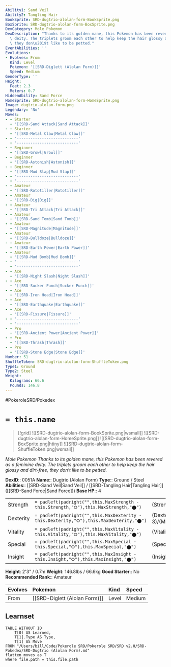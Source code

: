 ```yaml
---
Ability1: Sand Veil
Ability2: Tangling Hair
BookSprite: SRD-dugtrio-alolan-form-BookSprite.png
BoxSprite: SRD-dugtrio-alolan-form-BoxSprite.png
DexCategory: Mole Pokemon
DexDescription: "Thanks to its golden mane, this Pokemon has been revered as a feminine\
  \ deity. The triplets groom each other to help keep the hair glossy and dirt-free,\
  \ they don\u2019t like to be petted."
EventAbilities: ''
Evolutions:
- Evolves: From
  Kind: Level
  Pokemon: '[[SRD-Diglett (Alolan Form)]]'
  Speed: Medium
GenderType: ''
Height:
  Feet: 2.3
  Meters: 0.7
HiddenAbility: Sand Force
HomeSprite: SRD-dugtrio-alolan-form-HomeSprite.png
Image: dugtrio-alolan-form.png
Legendary: 'No'
Moves:
- - Starter
  - '[[SRD-Sand Attack|Sand Attack]]'
- - Starter
  - '[[SRD-Metal Claw|Metal Claw]]'
- - '---------------------------'
  - '---------------------------'
- - Beginner
  - '[[SRD-Growl|Growl]]'
- - Beginner
  - '[[SRD-Astonish|Astonish]]'
- - Beginner
  - '[[SRD-Mud Slap|Mud Slap]]'
- - '---------------------------'
  - '---------------------------'
- - Amateur
  - '[[SRD-Rototiller|Rototiller]]'
- - Amateur
  - '[[SRD-Dig|Dig]]'
- - Amateur
  - '[[SRD-Tri Attack|Tri Attack]]'
- - Amateur
  - '[[SRD-Sand Tomb|Sand Tomb]]'
- - Amateur
  - '[[SRD-Magnitude|Magnitude]]'
- - Amateur
  - '[[SRD-Bulldoze|Bulldoze]]'
- - Amateur
  - '[[SRD-Earth Power|Earth Power]]'
- - Amateur
  - '[[SRD-Mud Bomb|Mud Bomb]]'
- - '---------------------------'
  - '---------------------------'
- - Ace
  - '[[SRD-Night Slash|Night Slash]]'
- - Ace
  - '[[SRD-Sucker Punch|Sucker Punch]]'
- - Ace
  - '[[SRD-Iron Head|Iron Head]]'
- - Ace
  - '[[SRD-Earthquake|Earthquake]]'
- - Ace
  - '[[SRD-Fissure|Fissure]]'
- - '---------------------------'
  - '---------------------------'
- - Pro
  - '[[SRD-Ancient Power|Ancient Power]]'
- - Pro
  - '[[SRD-Thrash|Thrash]]'
- - Pro
  - '[[SRD-Stone Edge|Stone Edge]]'
Number: 51
ShuffleToken: SRD-dugtrio-alolan-form-ShuffleToken.png
Type1: Ground
Type2: Steel
Weight:
  Kilograms: 66.6
  Pounds: 146.8
---
```


#PokeroleSRD/Pokedex

# `= this.name`

> [!grid]
> ![[SRD-dugtrio-alolan-form-BookSprite.png|wsmall]]
> ![[SRD-dugtrio-alolan-form-HomeSprite.png]]
> ![[SRD-dugtrio-alolan-form-BoxSprite.png|htiny]]
> ![[SRD-dugtrio-alolan-form-ShuffleToken.png|wsmall]]


*Mole Pokemon*
*Thanks to its golden mane, this Pokemon has been revered as a feminine deity. The triplets groom each other to help keep the hair glossy and dirt-free, they don’t like to be petted.*

**DexID**:: 0051A
**Name**:: Dugtrio (Alolan Form)
**Type**:: Ground / Steel
**Abilities**:: [[SRD-Sand Veil|Sand Veil]] / [[SRD-Tangling Hair|Tangling Hair]] ([[SRD-Sand Force|Sand Force]])
**Base HP**:: 4

|           |                                                                                        |                                          |
| --------- | -------------------------------------------------------------------------------------- | ---------------------------------------- |
| Strength  | `= padleft(padright("",this.MaxStrength - this.Strength,"⭘"),this.MaxStrength,"⬤")`    | (Strength::3)/(MaxStrength::6)   |
| Dexterity | `= padleft(padright("",this.MaxDexterity - this.Dexterity,"⭘"),this.MaxDexterity,"⬤")` | (Dexterity:: 3)/(MaxDexterity::6) |
| Vitality  | `= padleft(padright("",this.MaxVitality - this.Vitality,"⭘"),this.MaxVitality,"⬤")`    | (Vitality::2)/(MaxVitality::4)   |
| Special   | `= padleft(padright("",this.MaxSpecial - this.Special,"⭘"),this.MaxSpecial,"⬤")`       | (Special::2)/(MaxSpecial::4)     |
| Insight   | `= padleft(padright("",this.MaxInsight - this.Insight,"⭘"),this.MaxInsight,"⬤")`       | (Insight::2)/(MaxInsight::5)     |

**Height**: 2'3" / 0.7m
**Weight**: 146.8lbs / 66.6kg
**Good Starter**:: No
**Recommended Rank**:: Amateur

| Evolves   | Pokemon                       | Kind   | Speed   |
|:----------|:------------------------------|:-------|:--------|
| From      | [[SRD-Diglett (Alolan Form)]] | Level  | Medium  |

## Learnset

```dataview
TABLE WITHOUT ID
    T[0] AS Learned,
    T[1].Type AS Type,
    T[1] AS Move
FROM "/Users/bill/Code/Pokerole SRD/Pokerole SRD/SRD v2.0/SRD-Pokedex/SRD-Dugtrio (Alolan Form).md"
flatten moves as T
where file.path = this.file.path
```
